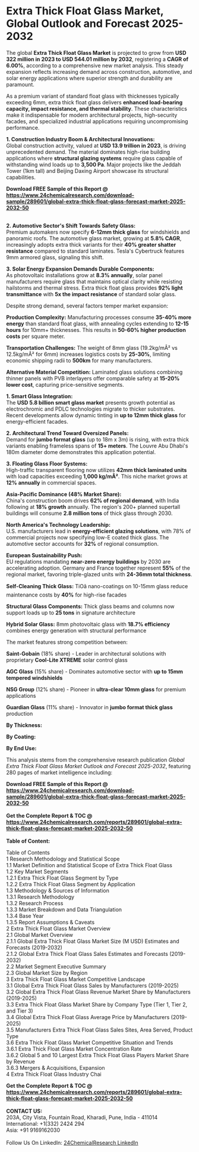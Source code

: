 <h1>Extra Thick Float Glass Market, Global Outlook and Forecast 2025-2032</h1><p>The global <strong>Extra Thick Float Glass Market</strong> is projected to grow from <strong>USD 322 million in 2023 to USD 544.01 million by 2032</strong>, registering a <strong>CAGR of 6.00%</strong>, according to a comprehensive new market analysis. This steady expansion reflects increasing demand across construction, automotive, and solar energy applications where superior strength and durability are paramount.</p><p>As a premium variant of standard float glass with thicknesses typically exceeding 6mm, extra thick float glass delivers <strong>enhanced load-bearing capacity, impact resistance, and thermal stability</strong>. These characteristics make it indispensable for modern architectural projects, high-security facades, and specialized industrial applications requiring uncompromising performance.</p><p><strong>1. Construction Industry Boom &amp; Architectural Innovations:</strong><br>
Global construction activity, valued at <strong>USD 13.9 trillion in 2023</strong>, is driving unprecedented demand. The material dominates high-rise building applications where <strong>structural glazing systems</strong> require glass capable of withstanding wind loads up to <strong>3,500 Pa</strong>. Major projects like the Jeddah Tower (1km tall) and Beijing Daxing Airport showcase its structural capabilities.</p><div><b>Download FREE Sample of this Report @ 
            <a href="https://www.24chemicalresearch.com/download-sample/289601/global-extra-thick-float-glass-forecast-market-2025-2032-50">
            https://www.24chemicalresearch.com/download-sample/289601/global-extra-thick-float-glass-forecast-market-2025-2032-50</a></b></div><br><p><strong>2. Automotive Sector's Shift Towards Safety Glass:</strong><br>
Premium automakers now specify <strong>6-12mm thick glass</strong> for windshields and panoramic roofs. The automotive glass market, growing at <strong>5.8% CAGR</strong>, increasingly adopts extra thick variants for their <strong>40% greater shatter resistance</strong> compared to standard laminates. Tesla's Cybertruck features 9mm armored glass, signaling this shift.</p><p><strong>3. Solar Energy Expansion Demands Durable Components:</strong><br>
As photovoltaic installations grow at <strong>8.3% annually</strong>, solar panel manufacturers require glass that maintains optical clarity while resisting hailstorms and thermal stress. Extra thick float glass provides <strong>92% light transmittance</strong> with <strong>5x the impact resistance</strong> of standard solar glass.</p><p>Despite strong demand, several factors temper market expansion:</p><p><strong>Production Complexity:</strong> Manufacturing processes consume <strong>35-40% more energy</strong> than standard float glass, with annealing cycles extending to <strong>12-15 hours</strong> for 10mm+ thicknesses. This results in <strong>50-60% higher production costs</strong> per square meter.</p><p><strong>Transportation Challenges:</strong> The weight of 8mm glass (19.2kg/mÂ² vs 12.5kg/mÂ² for 6mm) increases logistics costs by <strong>25-30%</strong>, limiting economic shipping radii to <strong>500km</strong> for many manufacturers.</p><p><strong>Alternative Material Competition:</strong> Laminated glass solutions combining thinner panels with PVB interlayers offer comparable safety at <strong>15-20% lower cost</strong>, capturing price-sensitive segments.</p><p><strong>1. Smart Glass Integration:</strong><br>
The <strong>USD 5.8 billion smart glass market</strong> presents growth potential as electrochromic and PDLC technologies migrate to thicker substrates. Recent developments allow dynamic tinting in <strong>up to 12mm thick glass</strong> for energy-efficient facades.</p><p><strong>2. Architectural Trend Toward Oversized Panels:</strong><br>
Demand for <strong>jumbo format glass</strong> (up to 18m x 3m) is rising, with extra thick variants enabling frameless spans of <strong>15+ meters</strong>. The Louvre Abu Dhabi's 180m diameter dome demonstrates this application potential.</p><p><strong>3. Floating Glass Floor Systems:</strong><br>
High-traffic transparent flooring now utilizes <strong>42mm thick laminated units</strong> with load capacities exceeding <strong>1,000 kg/mÂ²</strong>. This niche market grows at <strong>12% annually</strong> in commercial spaces.</p><p><strong>Asia-Pacific Dominance (48% Market Share):</strong><br>
China's construction boom drives <strong>62% of regional demand</strong>, with India following at <strong>18% growth</strong> annually. The region's 200+ planned supertall buildings will consume <strong>2.8 million tons</strong> of thick glass through 2030.</p><p><strong>North America's Technology Leadership:</strong><br>
U.S. manufacturers lead in <strong>energy-efficient glazing solutions</strong>, with 78% of commercial projects now specifying low-E coated thick glass. The automotive sector accounts for <strong>32%</strong> of regional consumption.</p><p><strong>European Sustainability Push:</strong><br>
EU regulations mandating <strong>near-zero energy buildings</strong> by 2030 are accelerating adoption. Germany and France together represent <strong>55%</strong> of the regional market, favoring triple-glazed units with <strong>24-36mm total thickness</strong>.</p><p><strong>Self-Cleaning Thick Glass:</strong> TiOâ nano-coatings on 10-15mm glass reduce maintenance costs by <strong>40%</strong> for high-rise facades</p><p><strong>Structural Glass Components:</strong> Thick glass beams and columns now support loads up to <strong>25 tons</strong> in signature architecture</p><p><strong>Hybrid Solar Glass:</strong> 8mm photovoltaic glass with <strong>18.7% efficiency</strong> combines energy generation with structural performance</p><p>The market features strong competition between:</p><p><strong>Saint-Gobain</strong> (18% share) - Leader in architectural solutions with proprietary <strong>Cool-Lite XTREME</strong> solar control glass</p><p><strong>AGC Glass</strong> (15% share) - Dominates automotive sector with <strong>up to 15mm tempered windshields</strong></p><p><strong>NSG Group</strong> (12% share) - Pioneer in <strong>ultra-clear 10mm glass</strong> for premium applications</p><p><strong>Guardian Glass</strong> (11% share) - Innovator in <strong>jumbo format thick glass</strong> production</p><p><strong>By Thickness:</strong></p><p><strong>By Coating:</strong></p><p><strong>By End Use:</strong></p><p>This analysis stems from the comprehensive research publication <em>Global Extra Thick Float Glass Market Outlook and Forecast 2025-2032</em>, featuring 280 pages of market intelligence including:</p><div><b>Download FREE Sample of this Report @ 
            <a href="https://www.24chemicalresearch.com/download-sample/289601/global-extra-thick-float-glass-forecast-market-2025-2032-50">
            https://www.24chemicalresearch.com/download-sample/289601/global-extra-thick-float-glass-forecast-market-2025-2032-50</a></b></div><br><div><b>Get the Complete Report & TOC @ 
            <a href="https://www.24chemicalresearch.com/reports/289601/global-extra-thick-float-glass-forecast-market-2025-2032-50">
            https://www.24chemicalresearch.com/reports/289601/global-extra-thick-float-glass-forecast-market-2025-2032-50</a></b></div><br>
            <b>Table of Content:</b><p>Table of Contents<br />
1 Research Methodology and Statistical Scope<br />
1.1 Market Definition and Statistical Scope of Extra Thick Float Glass<br />
1.2 Key Market Segments<br />
1.2.1 Extra Thick Float Glass Segment by Type<br />
1.2.2 Extra Thick Float Glass Segment by Application<br />
1.3 Methodology & Sources of Information<br />
1.3.1 Research Methodology<br />
1.3.2 Research Process<br />
1.3.3 Market Breakdown and Data Triangulation<br />
1.3.4 Base Year<br />
1.3.5 Report Assumptions & Caveats<br />
2 Extra Thick Float Glass Market Overview<br />
2.1 Global Market Overview<br />
2.1.1 Global Extra Thick Float Glass Market Size (M USD) Estimates and Forecasts (2019-2032)<br />
2.1.2 Global Extra Thick Float Glass Sales Estimates and Forecasts (2019-2032)<br />
2.2 Market Segment Executive Summary<br />
2.3 Global Market Size by Region<br />
3 Extra Thick Float Glass Market Competitive Landscape<br />
3.1 Global Extra Thick Float Glass Sales by Manufacturers (2019-2025)<br />
3.2 Global Extra Thick Float Glass Revenue Market Share by Manufacturers (2019-2025)<br />
3.3 Extra Thick Float Glass Market Share by Company Type (Tier 1, Tier 2, and Tier 3)<br />
3.4 Global Extra Thick Float Glass Average Price by Manufacturers (2019-2025)<br />
3.5 Manufacturers Extra Thick Float Glass Sales Sites, Area Served, Product Type<br />
3.6 Extra Thick Float Glass Market Competitive Situation and Trends<br />
3.6.1 Extra Thick Float Glass Market Concentration Rate<br />
3.6.2 Global 5 and 10 Largest Extra Thick Float Glass Players Market Share by Revenue<br />
3.6.3 Mergers & Acquisitions, Expansion<br />
4 Extra Thick Float Glass Industry Chai</p><div><b>Get the Complete Report & TOC @ 
            <a href="https://www.24chemicalresearch.com/reports/289601/global-extra-thick-float-glass-forecast-market-2025-2032-50">
            https://www.24chemicalresearch.com/reports/289601/global-extra-thick-float-glass-forecast-market-2025-2032-50</a></b></div><br><b>CONTACT US:</b><br>
            203A, City Vista, Fountain Road, Kharadi, Pune, India - 411014<br>
            International: +1(332) 2424 294<br>
            Asia: +91 9169162030 <br><br>
            Follow Us On LinkedIn: <a href="https://www.linkedin.com/company/24chemicalresearch/">24ChemicalResearch LinkedIn</a>
